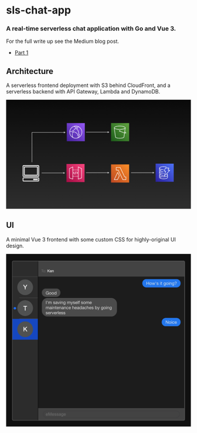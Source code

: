 # sls-chat-app

### A real-time serverless chat application with Go and Vue 3. 

For the full write up see the Medium blog post.
- [Part 1](https://medium.com/eureka-engineering/building-a-real-time-serverless-chat-application-on-aws-with-go-and-vue-3-part-1-3ceeb195bd2d)

## Architecture

A serverless frontend deployment with S3 behind CloudFront, 
and a serverless backend with API Gateway, Lambda and DynamoDB. 

<img src="architecture.png" width="550">

## UI

A minimal Vue 3 frontend with some custom CSS for 
highly-original UI design. 

<img src="ui.png" width="550">

